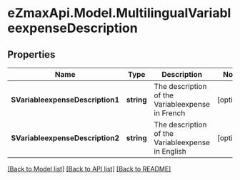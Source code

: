 
# eZmaxApi.Model.MultilingualVariableexpenseDescription

## Properties

Name | Type | Description | Notes
------------ | ------------- | ------------- | -------------
**SVariableexpenseDescription1** | **string** | The description of the Variableexpense in French | [optional] 
**SVariableexpenseDescription2** | **string** | The description of the Variableexpense in English | [optional] 

[[Back to Model list]](../README.md#documentation-for-models)
[[Back to API list]](../README.md#documentation-for-api-endpoints)
[[Back to README]](../README.md)

